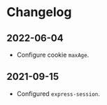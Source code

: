 # Changelog

## 2022-06-04

- Configure cookie `maxAge`.

## 2021-09-15

- Configured `express-session`.
